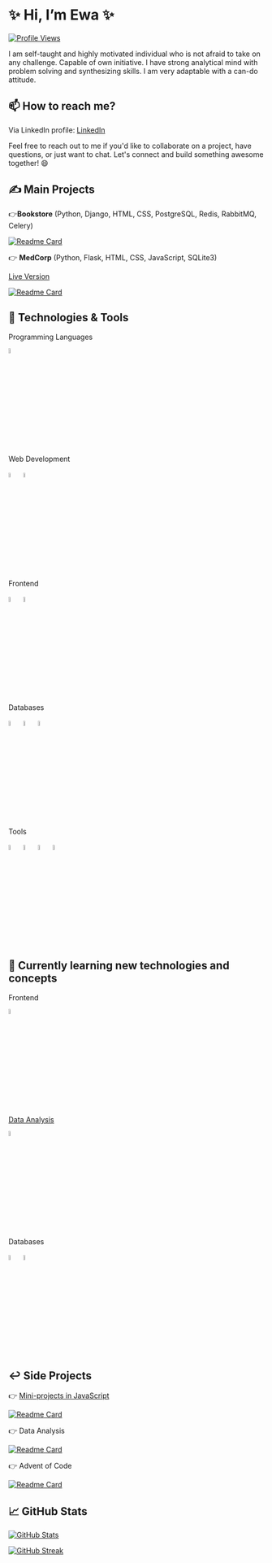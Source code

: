 # ✨ Hi, I’m Ewa ✨

[![Profile Views](https://komarev.com/ghpvc/?username=Ewa-Anna&color=31d8f3)](https://komarev.com/ghpvc)

I am self-taught and highly motivated individual who is not afraid to take on any challenge. Capable of own initiative. I have strong analytical mind with problem solving and synthesizing skills. I am very adaptable with a can-do attitude.

## 📫 How to reach me? 

Via LinkedIn profile: [LinkedIn](https://www.linkedin.com/in/ewa-kucala/)

Feel free to reach out to me if you'd like to collaborate on a project, have questions, or just want to chat. Let's connect and build something awesome together! 😄

## ✍️ Main Projects
:point_right:**Bookstore** (Python, Django, HTML, CSS, PostgreSQL, Redis, RabbitMQ, Celery)

[![Readme Card](https://github-readme-stats.vercel.app/api/pin/?username=ewa-anna&repo=bookstore&theme=dracula)](https://github.com/Ewa-Anna/Bookstore)

:point_right: **MedCorp** (Python, Flask, HTML, CSS, JavaScript, SQLite3)

[Live Version](https://medcorp.onrender.com/)

[![Readme Card](https://github-readme-stats.vercel.app/api/pin/?username=ewa-anna&repo=medcorp&theme=dracula)](https://github.com/Ewa-Anna/MedCorp)

## 🔧 Technologies & Tools
Programming Languages

[<img height=5% width=5% src="https://cdn.jsdelivr.net/gh/devicons/devicon/icons/python/python-original.svg" />](https://devicon.dev/)

Web Development

[<img height=5% width=5% src="https://cdn.jsdelivr.net/gh/devicons/devicon/icons/django/django-plain.svg" />](https://devicon.dev/)
[<img height=5% width=5% src="https://cdn.jsdelivr.net/gh/devicons/devicon/icons/flask/flask-original.svg" />](https://devicon.dev/)

Frontend

[<img height=5% width=5% src="https://cdn.jsdelivr.net/gh/devicons/devicon/icons/html5/html5-original.svg" />](https://devicon.dev/)
[<img height=5% width=5% src="https://cdn.jsdelivr.net/gh/devicons/devicon/icons/css3/css3-original.svg" />](https://devicon.dev/)

Databases

[<img height=5% width=5% src="https://cdn.jsdelivr.net/gh/devicons/devicon/icons/postgresql/postgresql-original-wordmark.svg" />](https://devicon.dev/)
[<img height=5% width=5% src="https://cdn.jsdelivr.net/gh/devicons/devicon/icons/sqlite/sqlite-original-wordmark.svg" />](https://devicon.dev/)
[<img height=5% width=5% src="https://cdn.jsdelivr.net/gh/devicons/devicon/icons/microsoftsqlserver/microsoftsqlserver-plain-wordmark.svg" />](https://devicon.dev/)

Tools

[<img height=5% width=5% src="https://cdn.jsdelivr.net/gh/devicons/devicon/icons/vscode/vscode-original.svg" />](https://devicon.dev/)
[<img height=5% width=5% src="https://cdn.jsdelivr.net/gh/devicons/devicon/icons/git/git-original.svg" />](https://devicon.dev/)
[<img height=5% width=5% src="https://cdn.jsdelivr.net/gh/devicons/devicon/icons/github/github-original.svg" />](https://devicon.dev/)
[<img height=5% width=5% src="https://cdn.jsdelivr.net/gh/devicons/devicon/icons/docker/docker-plain.svg" />](https://devicon.dev/)

## 📖 Currently learning new technologies and concepts
Frontend
  
[<img height=5% width=5% src="https://cdn.jsdelivr.net/gh/devicons/devicon/icons/javascript/javascript-original.svg" />](https://devicon.dev/)

[Data Analysis](https://github.com/Ewa-Anna/data-analysis/)

[<img height=5% width=5% src="https://cdn.jsdelivr.net/gh/devicons/devicon/icons/jupyter/jupyter-original-wordmark.svg" />](https://devicon.dev/)

Databases

[<img height=5% width=5% src="https://cdn.jsdelivr.net/gh/devicons/devicon/icons/mongodb/mongodb-original-wordmark.svg" />](https://devicon.dev/)
[<img height=5% width=5% src="https://cdn.jsdelivr.net/gh/devicons/devicon/icons/redis/redis-original-wordmark.svg" />](https://devicon.dev/)

## :leftwards_arrow_with_hook: Side Projects

👉 [Mini-projects in JavaScript](https://ewa-anna.github.io/Collection/)

[![Readme Card](https://github-readme-stats.vercel.app/api/pin/?username=ewa-anna&repo=Collection&theme=dracula)](https://github.com/Ewa-Anna/Collection/)

👉 Data Analysis

[![Readme Card](https://github-readme-stats.vercel.app/api/pin/?username=ewa-anna&repo=data-analysis&theme=dracula)](https://github.com/Ewa-Anna/data-analysis)

👉 Advent of Code

[![Readme Card](https://github-readme-stats.vercel.app/api/pin/?username=ewa-anna&repo=Advent-of-Code-2023&theme=dracula)](https://github.com/Ewa-Anna/Advent-of-Code-2023)

## 📈 GitHub Stats

[![GitHub Stats](https://github-readme-stats.vercel.app/api?username=Ewa-Anna&show_icons=true&theme=dracula)](https://github.com/anuraghazra/github-readme-stats)

[![GitHub Streak](https://streak-stats.demolab.com?user=Ewa-Anna&theme=github-dark-blue&date_format=M%20j%5B%2C%20Y%5D)](https://git.io/streak-stats)
